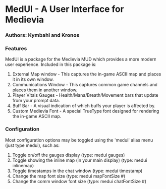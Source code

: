 # MedUI - A User Interface for Medievia

### Authors: Kymbahl and Kronos

### Features
MedUI is a package for the Medievia MUD which provides a more modern user experience.
Included in this package is:
1. External Map window   - This captures the in-game ASCII map and places it in its own window.
2. Communications Window - This captures common game channels and places them in another window.
3. Player Vitals Gauges  - Health/Mana/Breath/Movement bars that update from your prompt data.
4. Buff Bar              - A visual indication of which buffs your player is affected by.
5. Custom Medievia Font  - A special TrueType font designed for rendering the in-game ASCII map.

### Configuration
Most configuration options may be toggled using the 'medui' alias menu (just type medui), such as:
1. Toggle on/off the gauges display (type: medui gauges)
2. Toggle showing the inline map (in your main display) (type: medui inlinemap)
3. Toggle timestamps in the chat window (type: medui timestamp)
4. Change the map font size (type: medui mapFontSize #)
5. Change the comm window font size (type: medui chatFontSize #)
